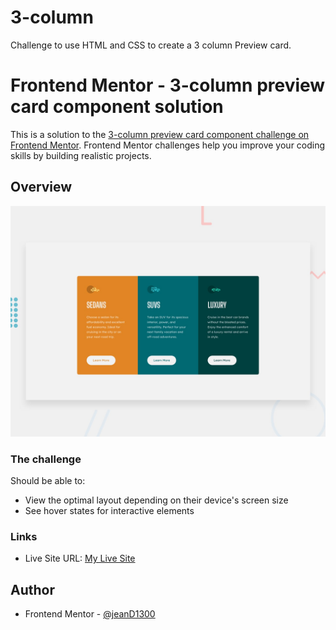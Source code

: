 # 3-column
Challenge to use  HTML and CSS to create a 3 column Preview card.

# Frontend Mentor - 3-column preview card component solution

This is a solution to the [3-column preview card component challenge on Frontend Mentor](https://www.frontendmentor.io/challenges/3column-preview-card-component-pH92eAR2-). Frontend Mentor challenges help you improve your coding skills by building realistic projects. 



## Overview
![](/images/desktop-preview.jpg)

### The challenge

Should be able to:

- View the optimal layout depending on their device's screen size
- See hover states for interactive elements


### Links
- Live Site URL: [My Live Site](https://incandescent-flan-18808a.netlify.app/)


## Author

- Frontend Mentor - [@jeanD1300](https://www.frontendmentor.io/profile/jeanD1300)


